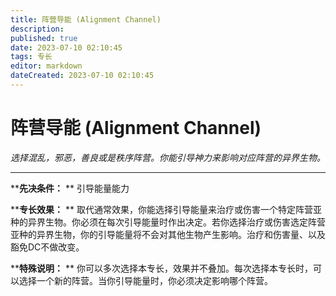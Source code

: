 ```yaml
---
title: 阵营导能 (Alignment Channel)
description: 
published: true
date: 2023-07-10 02:10:45
tags: 专长
editor: markdown
dateCreated: 2023-07-10 02:10:45
---
```


# 阵营导能 (Alignment Channel)

_选择混乱，邪恶，善良或是秩序阵营。你能引导神力来影响对应阵营的异界生物。_

* * *

****先决条件：** ** 引导能量能力

****专长效果：** **
取代通常效果，你能选择引导能量来治疗或伤害一个特定阵营亚种的异界生物。你必须在每次引导能量时作出决定。若你选择治疗或伤害选定阵营亚种的异界生物，你的引导能量将不会对其他生物产生影响。治疗和伤害量、以及豁免DC不做改变。

****特殊说明：** ** 你可以多次选择本专长，效果并不叠加。每次选择本专长时，可以选择一个新的阵营。当你引导能量时，你必须决定影响哪个阵营。

